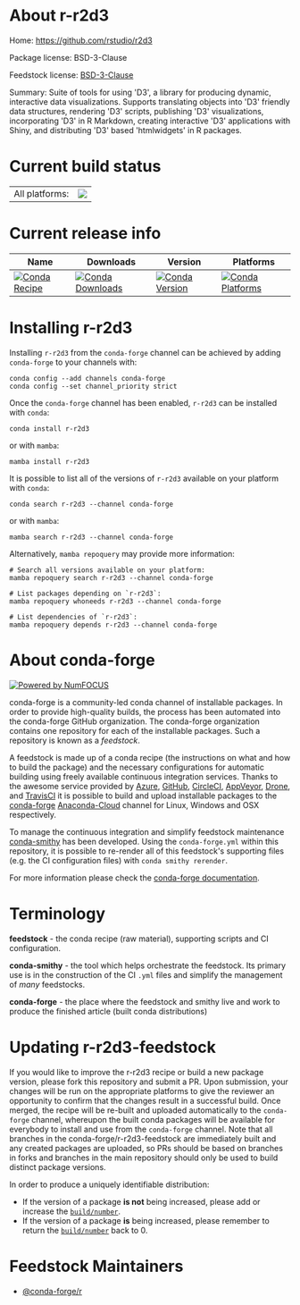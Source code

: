 About r-r2d3
============

Home: https://github.com/rstudio/r2d3

Package license: BSD-3-Clause

Feedstock license: [BSD-3-Clause](https://github.com/conda-forge/r-r2d3-feedstock/blob/main/LICENSE.txt)

Summary: Suite of tools for using 'D3', a library for producing dynamic, interactive data visualizations. Supports translating objects into 'D3' friendly data structures, rendering 'D3' scripts, publishing 'D3' visualizations, incorporating 'D3' in R Markdown, creating interactive 'D3' applications with Shiny, and distributing 'D3' based 'htmlwidgets' in R packages.

Current build status
====================


<table><tr><td>All platforms:</td>
    <td>
      <a href="https://dev.azure.com/conda-forge/feedstock-builds/_build/latest?definitionId=1497&branchName=main">
        <img src="https://dev.azure.com/conda-forge/feedstock-builds/_apis/build/status/r-r2d3-feedstock?branchName=main">
      </a>
    </td>
  </tr>
</table>

Current release info
====================

| Name | Downloads | Version | Platforms |
| --- | --- | --- | --- |
| [![Conda Recipe](https://img.shields.io/badge/recipe-r--r2d3-green.svg)](https://anaconda.org/conda-forge/r-r2d3) | [![Conda Downloads](https://img.shields.io/conda/dn/conda-forge/r-r2d3.svg)](https://anaconda.org/conda-forge/r-r2d3) | [![Conda Version](https://img.shields.io/conda/vn/conda-forge/r-r2d3.svg)](https://anaconda.org/conda-forge/r-r2d3) | [![Conda Platforms](https://img.shields.io/conda/pn/conda-forge/r-r2d3.svg)](https://anaconda.org/conda-forge/r-r2d3) |

Installing r-r2d3
=================

Installing `r-r2d3` from the `conda-forge` channel can be achieved by adding `conda-forge` to your channels with:

```
conda config --add channels conda-forge
conda config --set channel_priority strict
```

Once the `conda-forge` channel has been enabled, `r-r2d3` can be installed with `conda`:

```
conda install r-r2d3
```

or with `mamba`:

```
mamba install r-r2d3
```

It is possible to list all of the versions of `r-r2d3` available on your platform with `conda`:

```
conda search r-r2d3 --channel conda-forge
```

or with `mamba`:

```
mamba search r-r2d3 --channel conda-forge
```

Alternatively, `mamba repoquery` may provide more information:

```
# Search all versions available on your platform:
mamba repoquery search r-r2d3 --channel conda-forge

# List packages depending on `r-r2d3`:
mamba repoquery whoneeds r-r2d3 --channel conda-forge

# List dependencies of `r-r2d3`:
mamba repoquery depends r-r2d3 --channel conda-forge
```


About conda-forge
=================

[![Powered by
NumFOCUS](https://img.shields.io/badge/powered%20by-NumFOCUS-orange.svg?style=flat&colorA=E1523D&colorB=007D8A)](https://numfocus.org)

conda-forge is a community-led conda channel of installable packages.
In order to provide high-quality builds, the process has been automated into the
conda-forge GitHub organization. The conda-forge organization contains one repository
for each of the installable packages. Such a repository is known as a *feedstock*.

A feedstock is made up of a conda recipe (the instructions on what and how to build
the package) and the necessary configurations for automatic building using freely
available continuous integration services. Thanks to the awesome service provided by
[Azure](https://azure.microsoft.com/en-us/services/devops/), [GitHub](https://github.com/),
[CircleCI](https://circleci.com/), [AppVeyor](https://www.appveyor.com/),
[Drone](https://cloud.drone.io/welcome), and [TravisCI](https://travis-ci.com/)
it is possible to build and upload installable packages to the
[conda-forge](https://anaconda.org/conda-forge) [Anaconda-Cloud](https://anaconda.org/)
channel for Linux, Windows and OSX respectively.

To manage the continuous integration and simplify feedstock maintenance
[conda-smithy](https://github.com/conda-forge/conda-smithy) has been developed.
Using the ``conda-forge.yml`` within this repository, it is possible to re-render all of
this feedstock's supporting files (e.g. the CI configuration files) with ``conda smithy rerender``.

For more information please check the [conda-forge documentation](https://conda-forge.org/docs/).

Terminology
===========

**feedstock** - the conda recipe (raw material), supporting scripts and CI configuration.

**conda-smithy** - the tool which helps orchestrate the feedstock.
                   Its primary use is in the construction of the CI ``.yml`` files
                   and simplify the management of *many* feedstocks.

**conda-forge** - the place where the feedstock and smithy live and work to
                  produce the finished article (built conda distributions)


Updating r-r2d3-feedstock
=========================

If you would like to improve the r-r2d3 recipe or build a new
package version, please fork this repository and submit a PR. Upon submission,
your changes will be run on the appropriate platforms to give the reviewer an
opportunity to confirm that the changes result in a successful build. Once
merged, the recipe will be re-built and uploaded automatically to the
`conda-forge` channel, whereupon the built conda packages will be available for
everybody to install and use from the `conda-forge` channel.
Note that all branches in the conda-forge/r-r2d3-feedstock are
immediately built and any created packages are uploaded, so PRs should be based
on branches in forks and branches in the main repository should only be used to
build distinct package versions.

In order to produce a uniquely identifiable distribution:
 * If the version of a package **is not** being increased, please add or increase
   the [``build/number``](https://docs.conda.io/projects/conda-build/en/latest/resources/define-metadata.html#build-number-and-string).
 * If the version of a package **is** being increased, please remember to return
   the [``build/number``](https://docs.conda.io/projects/conda-build/en/latest/resources/define-metadata.html#build-number-and-string)
   back to 0.

Feedstock Maintainers
=====================

* [@conda-forge/r](https://github.com/conda-forge/r/)

